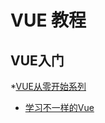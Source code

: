 # VUE 教程
## VUE入门
*[VUE从零开始系列](https://juejin.im/user/5acf253f6fb9a028c71ed61d/posts)
* [学习不一样的Vue](https://github.com/liangxiaojuan/vue-todos)
